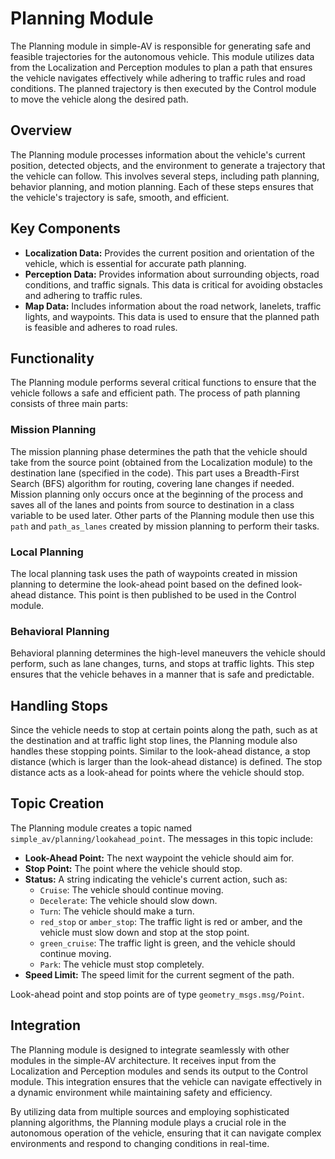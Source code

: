 # Planning Module

The Planning module in simple-AV is responsible for generating safe and feasible trajectories for the autonomous vehicle. This module utilizes data from the Localization and Perception modules to plan a path that ensures the vehicle navigates effectively while adhering to traffic rules and road conditions. The planned trajectory is then executed by the Control module to move the vehicle along the desired path.

## Overview

The Planning module processes information about the vehicle's current position, detected objects, and the environment to generate a trajectory that the vehicle can follow. This involves several steps, including path planning, behavior planning, and motion planning. Each of these steps ensures that the vehicle's trajectory is safe, smooth, and efficient.

## Key Components

- **Localization Data:** Provides the current position and orientation of the vehicle, which is essential for accurate path planning.
- **Perception Data:** Provides information about surrounding objects, road conditions, and traffic signals. This data is critical for avoiding obstacles and adhering to traffic rules.
- **Map Data:** Includes information about the road network, lanelets, traffic lights, and waypoints. This data is used to ensure that the planned path is feasible and adheres to road rules.

## Functionality

The Planning module performs several critical functions to ensure that the vehicle follows a safe and efficient path. The process of path planning consists of three main parts:

### Mission Planning

The mission planning phase determines the path that the vehicle should take from the source point (obtained from the Localization module) to the destination lane (specified in the code). This part uses a Breadth-First Search (BFS) algorithm for routing, covering lane changes if needed. Mission planning only occurs once at the beginning of the process and saves all of the lanes and points from source to destination in a class variable to be used later. Other parts of the Planning module then use this `path` and `path_as_lanes` created by mission planning to perform their tasks.

### Local Planning

The local planning task uses the path of waypoints created in mission planning to determine the look-ahead point based on the defined look-ahead distance. This point is then published to be used in the Control module. 

### Behavioral Planning

Behavioral planning determines the high-level maneuvers the vehicle should perform, such as lane changes, turns, and stops at traffic lights. This step ensures that the vehicle behaves in a manner that is safe and predictable.

## Handling Stops

Since the vehicle needs to stop at certain points along the path, such as at the destination and at traffic light stop lines, the Planning module also handles these stopping points. Similar to the look-ahead distance, a stop distance (which is larger than the look-ahead distance) is defined. The stop distance acts as a look-ahead for points where the vehicle should stop.

## Topic Creation

The Planning module creates a topic named `simple_av/planning/lookahead_point`. The messages in this topic include:

- **Look-Ahead Point:** The next waypoint the vehicle should aim for.
- **Stop Point:** The point where the vehicle should stop.
- **Status:** A string indicating the vehicle's current action, such as:
    - `Cruise`: The vehicle should continue moving.
    - `Decelerate`: The vehicle should slow down.
    - `Turn`: The vehicle should make a turn.
    - `red_stop` or `amber_stop`: The traffic light is red or amber, and the vehicle must slow down and stop at the stop point.
    - `green_cruise`: The traffic light is green, and the vehicle should continue moving.
    - `Park`: The vehicle must stop completely.
- **Speed Limit:** The speed limit for the current segment of the path.

Look-ahead point and stop points are of type `geometry_msgs.msg/Point`.

## Integration

The Planning module is designed to integrate seamlessly with other modules in the simple-AV architecture. It receives input from the Localization and Perception modules and sends its output to the Control module. This integration ensures that the vehicle can navigate effectively in a dynamic environment while maintaining safety and efficiency.

By utilizing data from multiple sources and employing sophisticated planning algorithms, the Planning module plays a crucial role in the autonomous operation of the vehicle, ensuring that it can navigate complex environments and respond to changing conditions in real-time.
